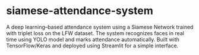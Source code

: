 # siamese-attendance-system
A deep learning–based attendance system using a Siamese Network trained with triplet loss on the LFW dataset. The system recognizes faces in real time using YOLO model and marks attendance automatically. Built with TensorFlow/Keras and deployed using Streamlit for a simple interface.
